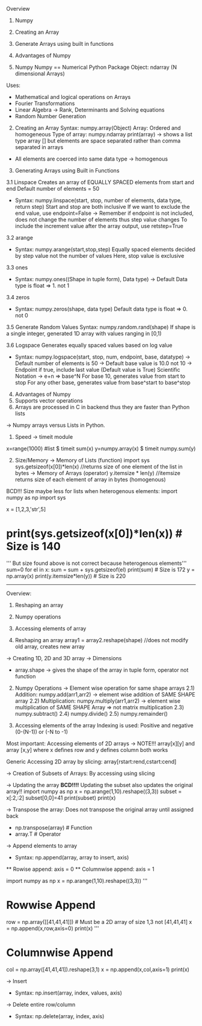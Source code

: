 Overview
1. Numpy 
2. Creating an Array
3. Generate Arrays using built in functions
4. Advantages of Numpy

1. Numpy
Numpy == Numerical Python
Package
Object: ndarray (N dimensional Arrays)

Uses:
* Mathematical and logical operations on Arrays
* Fourier Transformations
* Linear Algebra -> Rank, Determinants and Solving equations
* Random Number Generation

2. Creating an Array
Syntax: numpy.array(Object)
Array: Ordered and homogeneous
Type of array: numpy.ndarray
print(array) -> shows a list type array [] but elements are space separated rather than comma separated in arrays

* All elements are coerced into same data type -> homogenous

3. Generating Arrays using Built in Functions

3.1 Linspace
Creates an array of EQUALLY SPACED elements from start and end
Default number of elements = 50
* Syntax: numpy.linspace(start, stop, number of elements, data type, return step)
Start and stop are both inclusive
If we want to exclude the end value, use endpoint=False -> Remember if endpoint is not included, does not change the number of elements thus step value changes
To include the increment value after the array output, use retstep=True

3.2 arange
* Syntax: numpy.arange(start,stop,step) 
Equally spaced elements decided by step value not the number of values
Here, stop value is exclusive

3.3 ones
* Syntax: numpy.ones((Shape in tuple form), Data type)
-> Default Data type is float => 1. not 1

3.4 zeros
* Syntax: numpy.zeros(shape, data type)
Default data type is float => 0. not 0

3.5 Generate Random Values
Syntax: numpy.random.rand(shape)
If shape is a single integer, generated 1D array with values ranging in [0,1)

3.6 Logspace
Generates equally spaced values based on log value
* Syntax: numpy.logspace(start, stop, num, endpoint, base, datatype)
-> Default number of elements is 50
-> Default base value is 10.0 not 10
-> Endpoint if true, include last value (Default value is True)
Scientific Notation -> e+n => base^N
For base 10, generates value from start to stop
For any other base, generates value from base^start to base^stop

4. Advantages of Numpy
1. Supports vector operations
2. Arrays are processed in C in backend thus they are faster than Python lists

-> Numpy arrays versus Lists in Python.

1. Speed -> timeit module

x=range(1000) #list
$ timeit sum(x)
y=numpy.array(x)
$ timeit numpy.sum(y)

2. Size/Memory
-> Memory of Lists (function)
import sys
sys.getsizeof(x[0])*len(x) //returns size of one element of the list in bytes
-> Memory of Arrays (operator)
y.itemsize * len(y) //itemsize returns size of each element of array in bytes (homogenous)


BCD!!! Size maybe less for lists when heterogenous elements:
import numpy as np
import sys

x = [1,2,3,'str',5]
# print(sys.getsizeof(x[0])*len(x)) # Size is 140
''' But size found above is not correct because heterogenous elements'''
sum=0
for el in x:
    sum = sum + sys.getsizeof(el)
print(sum) # Size is 172
y = np.array(x)
print(y.itemsize*len(y)) # Size is 220

-----------------------------------------------------------------------------------------------------------------------------

Overview:
1. Reshaping an array
2. Numpy operations
3. Accessing elements of array

1. Reshaping an array
array1 = array2.reshape(shape) //does not modify old array, creates new array

-> Creating 1D, 2D and 3D array
-> Dimensions
* array.shape -> gives the shape of the array in tuple form, operator not function

2. Numpy Operations -> Element wise operation for same shape arrays
2.1) Addition: numpy.add(arr1,arr2) -> element wise addition of SAME SHAPE array
2.2) Multiplication: numpy.multiply(arr1,arr2) -> element wise multiplication of SAME SHAPE Array => not matrix multiplication 
2.3) numpy.subtract()
2.4) numpy.divide()
2.5) numpy.remainder()

3. Accessing elements of the array
Indexing is used: Positive and negative (0-(N-1)) or (-N to -1)

Most important: Accessing elements of 2D arrays -> NOTE!!! array[x][y] and array [x,y] where x defines row and y defines column both works

Generic Accessing 2D array by slicing: array[rstart:rend,cstart:cend]

-> Creation of Subsets of Arrays: By accessing using slicing

-> Updating the array
**BCD!!!!** Updating the subset also updates the original array!!
import numpy as np
x = np.arange(1,10).reshape((3,3))
subset = x[:2,:2]
subset[0,0]=41
print(subset)
print(x)

-> Transpose the array: Does not transpose the original array until assigned back
* np.transpose(array) # Function
* array.T # Operator

-> Append elements to array
* Syntax: np.append(array, array to insert, axis)

** Rowise append: axis = 0
** Columnwise append: axis = 1

import numpy as np
x = np.arange(1,10).reshape((3,3))
'''
# Rowwise Append
row = np.array([[41,41,41]]) # Must be a 2D array of size 1,3 not [41,41,41]
x = np.append(x,row,axis=0)
print(x)
'''
# Columnwise Append
col = np.array([41,41,41]).reshape(3,1)
x = np.append(x,col,axis=1)
print(x)

->  Insert
* Syntax: np.insert(array, index, values, axis)

-> Delete entire row/column
* Syntax: np.delete(array, index, axis)
